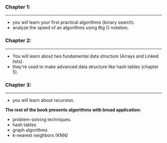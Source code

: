 ### Chapter 1:

---

- you will learn your first practical algorithms (binary search).
- analyze the speed of an algorithms using Big O notation.

### Chapter 2:

---

- You will learn about two fundamental data structure (Arrays and Linked lists).
- they're used to make advanced data structure like hash tables (chapter 5).

### Chapter 3:

---

- you will learn about recursion.

**The rest of the book presents algorithms with broad application:**

- problem-solving techniques.
- hash tables
- graph  algorithms
- k-nearest neighbors (KNN)
